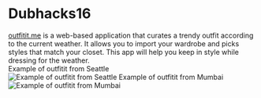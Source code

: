 # Dubhacks16
[outfitit.me](http://outfitit.me) is a web-based application that curates a trendy outfit according to the current weather. It allows you to import your wardrobe and picks styles that match your closet. This app will help you keep in style while dressing for the weather.  
Example of outfitit from Seattle  
![Example of outfitit from Seattle](https://i.imgur.com/uZgtq8g.jpg)
Example of outfitit from Mumbai
![Example of outfitit from Mumbai](https://i.imgur.com/OHa4QjQ.png)
